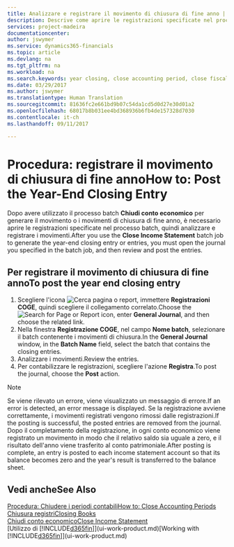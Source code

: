 ```yaml
---
title: Analizzare e registrare il movimento di chiusura di fine anno | Documenti Microsoft
description: Descrive come aprire le registrazioni specificate nel processo batch Chiudi conto economico, quindi analizzare e registrare il movimento di chiusura di fine anno.
services: project-madeira
documentationcenter: 
author: jswymer
ms.service: dynamics365-financials
ms.topic: article
ms.devlang: na
ms.tgt_pltfrm: na
ms.workload: na
ms.search.keywords: year closing, close accounting period, close fiscal year, bank account detailed trial balance
ms.date: 03/29/2017
ms.author: jswymer
ms.translationtype: Human Translation
ms.sourcegitcommit: 81636fc2e661bd9b07c54da1cd5d0d27e30d01a2
ms.openlocfilehash: 68017b8b031ee4bd368936b6fb4de157328d7030
ms.contentlocale: it-ch
ms.lasthandoff: 09/11/2017

---
```

# <a name="how-to-post-the-year-end-closing-entry"></a><span data-ttu-id="982be-103">Procedura: registrare il movimento di chiusura di fine anno</span><span class="sxs-lookup"><span data-stu-id="982be-103">How to: Post the Year-End Closing Entry</span></span>
<span data-ttu-id="982be-104">Dopo avere utilizzato il processo batch **Chiudi conto economico** per generare il movimento o i movimenti di chiusura di fine anno, è necessario aprire le registrazioni specificate nel processo batch, quindi analizzare e registrare i movimenti.</span><span class="sxs-lookup"><span data-stu-id="982be-104">After you use the **Close Income Statement** batch job to generate the year-end closing entry or entries, you must open the journal you specified in the batch job, and then review and post the entries.</span></span>

## <a name="to-post-the-year-end-closing-entry"></a><span data-ttu-id="982be-105">Per registrare il movimento di chiusura di fine anno</span><span class="sxs-lookup"><span data-stu-id="982be-105">To post the year end closing entry</span></span>
1. <span data-ttu-id="982be-106">Scegliere l'icona ![Cerca pagina o report](media/ui-search/search_small.png "Cerca pagina o report"), immettere **Registrazioni COGE**, quindi scegliere il collegamento correlato.</span><span class="sxs-lookup"><span data-stu-id="982be-106">Choose the ![Search for Page or Report](media/ui-search/search_small.png "Search for Page or Report icon") icon, enter **General Journal**, and then choose the related link.</span></span>
2. <span data-ttu-id="982be-107">Nella finestra **Registrazione COGE**, nel campo **Nome batch**, selezionare il batch contenente i movimenti di chiusura.</span><span class="sxs-lookup"><span data-stu-id="982be-107">In the **General Journal** window, in the **Batch Name** field, select the batch that contains the closing entries.</span></span>
3. <span data-ttu-id="982be-108">Analizzare i movimenti.</span><span class="sxs-lookup"><span data-stu-id="982be-108">Review the entries.</span></span>
4. <span data-ttu-id="982be-109">Per contabilizzare le registrazioni, scegliere l'azione **Registra**.</span><span class="sxs-lookup"><span data-stu-id="982be-109">To post the journal, choose the **Post** action.</span></span>

> [!NOTE]  
>   <span data-ttu-id="982be-110">Se viene rilevato un errore, viene visualizzato un messaggio di errore.</span><span class="sxs-lookup"><span data-stu-id="982be-110">If an error is detected, an error message is displayed.</span></span> <span data-ttu-id="982be-111">Se la registrazione avviene correttamente, i movimenti registrati vengono rimossi dalle registrazioni.</span><span class="sxs-lookup"><span data-stu-id="982be-111">If the posting is successful, the posted entries are removed from the journal.</span></span> <span data-ttu-id="982be-112">Dopo il completamento della registrazione, in ogni conto economico viene registrato un movimento in modo che il relativo saldo sia uguale a zero, e il risultato dell'anno viene trasferito al conto patrimoniale.</span><span class="sxs-lookup"><span data-stu-id="982be-112">After posting is complete, an entry is posted to each income statement account so that its balance becomes zero and the year's result is transferred to the balance sheet.</span></span>

## <a name="see-also"></a><span data-ttu-id="982be-113">Vedi anche</span><span class="sxs-lookup"><span data-stu-id="982be-113">See Also</span></span>
[<span data-ttu-id="982be-114">Procedura: Chiudere i periodi contabili</span><span class="sxs-lookup"><span data-stu-id="982be-114">How to: Close Accounting Periods</span></span>](year-close-account-periods.md)  
[<span data-ttu-id="982be-115">Chiusura registri</span><span class="sxs-lookup"><span data-stu-id="982be-115">Closing Books</span></span>](year-close-books.md)  
[<span data-ttu-id="982be-116">Chiudi conto economico</span><span class="sxs-lookup"><span data-stu-id="982be-116">Close Income Statement</span></span>](year-close-income-statement.md)  
<span data-ttu-id="982be-117">[Utilizzo di [!INCLUDE[d365fin](includes/d365fin_md.md)]](ui-work-product.md)</span><span class="sxs-lookup"><span data-stu-id="982be-117">[Working with [!INCLUDE[d365fin](includes/d365fin_md.md)]](ui-work-product.md)</span></span>

